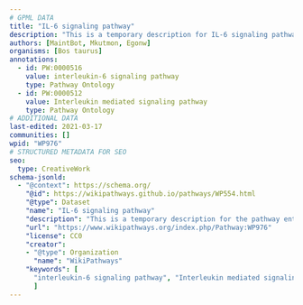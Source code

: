 ```yaml
---
# GPML DATA
title: "IL-6 signaling pathway"
description: "This is a temporary description for IL-6 signaling pathway"
authors: [MaintBot, Mkutmon, Egonw]
organisms: [Bos taurus]
annotations:
  - id: PW:0000516
    value: interleukin-6 signaling pathway
    type: Pathway Ontology
  - id: PW:0000512
    value: Interleukin mediated signaling pathway
    type: Pathway Ontology
# ADDITIONAL DATA
last-edited: 2021-03-17
communities: []
wpid: "WP976"
# STRUCTURED METADATA FOR SEO
seo:
  type: CreativeWork
schema-jsonld:
  - "@context": https://schema.org/
    "@id": https://wikipathways.github.io/pathways/WP554.html
    "@type": Dataset
    "name": "IL-6 signaling pathway"
    "description": "This is a temporary description for the pathway entitled: IL-6 signaling pathway"
    "url": "https://www.wikipathways.org/index.php/Pathway:WP976"
    "license": CC0
    "creator":
    - "@type": Organization
      "name": "WikiPathways"
    "keywords": [
      "interleukin-6 signaling pathway", "Interleukin mediated signaling pathway",
      ]
---
```

